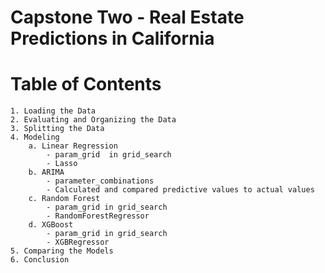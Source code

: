 # Capstone Two - Real Estate Predictions in California

# Table of Contents
	1. Loading the Data
	2. Evaluating and Organizing the Data
	3. Splitting the Data
	4. Modeling
		a. Linear Regression
			- param_grid  in grid_search
			- Lasso	
		b. ARIMA
			- parameter_combinations
			- Calculated and compared predictive values to actual values
		c. Random Forest
			- param_grid in grid_search 
			- RandomForestRegressor
		d. XGBoost
			- param_grid in grid_search
			- XGBRegressor
	5. Comparing the Models
	6. Conclusion
